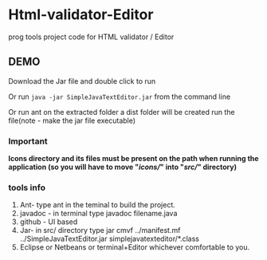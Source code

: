 # Html-validator-Editor
prog tools project code for HTML validator / Editor 



## DEMO

Download the Jar file and double click to run

Or run `java -jar SimpleJavaTextEditor.jar` from the command line

Or run ant on the extracted folder a dist folder will be created run the file(note - make the jar file executable) 


### Important

**Icons directory and its files must be present on the path when running the application (so you will have to move "*icons/*" into "*src/*" directory)**
### tools info
1. Ant- type ant in the teminal to build the project.
2. javadoc - in terminal type javadoc filename.java
3. github - UI based
4. Jar-  in src/ directory type  jar cmvf ../manifest.mf ../SimpleJavaTextEditor.jar simplejavatexteditor/*.class
5.  Eclipse or Netbeans or terminal+Editor whichever comfortable to you.
